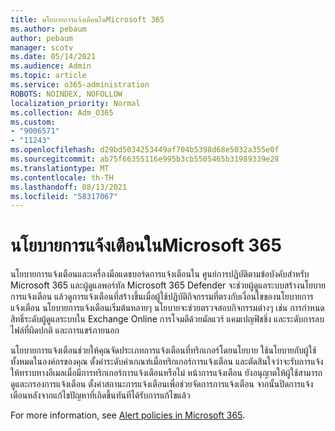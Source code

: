 ```yaml
---
title: นโยบายการแจ้งเตือนในMicrosoft 365
ms.author: pebaum
author: pebaum
manager: scotv
ms.date: 05/14/2021
ms.audience: Admin
ms.topic: article
ms.service: o365-administration
ROBOTS: NOINDEX, NOFOLLOW
localization_priority: Normal
ms.collection: Adm_O365
ms.custom:
- "9006571"
- "11243"
ms.openlocfilehash: d29bd5034253449af704b5398d68e5032a355e0f
ms.sourcegitcommit: ab75f66355116e995b3cb5505465b31989339e28
ms.translationtype: MT
ms.contentlocale: th-TH
ms.lasthandoff: 08/13/2021
ms.locfileid: "58317067"
---
```

# <a name="alert-policies-in-microsoft-365"></a>นโยบายการแจ้งเตือนในMicrosoft 365

นโยบายการแจ้งเตือนและเครื่องมือแดชบอร์ดการแจ้งเตือนใน ศูนย์การปฏิบัติตามข้อบังคับสําหรับ Microsoft 365 และผู้ดูแลพอร์ทัล Microsoft 365 Defender จะช่วยผู้ดูแลระบบสร้างนโยบายการแจ้งเตือน แล้วดูการแจ้งเตือนที่สร้างขึ้นเมื่อผู้ใช้ปฏิบัติกิจกรรมที่ตรงกับเงื่อนไขของนโยบายการแจ้งเตือน นโยบายการแจ้งเตือนเริ่มต้นหลายๆ นโยบายจะช่วยตรวจสอบกิจกรรมต่างๆ เช่น การกําหนดสิทธิ์ระดับผู้ดูแลระบบใน Exchange Online การโจมตีด้วยมัลแวร์ แคมเปญฟิชชิ่ง และระดับการลบไฟล์ที่ผิดปกติ และการแชร์ภายนอก

นโยบายการแจ้งเตือนช่วยให้คุณจัดประเภทการแจ้งเตือนที่ทริกเกอร์โดยนโยบาย ใช้นโยบายกับผู้ใช้ทั้งหมดในองค์กรของคุณ ตั้งค่าระดับค่าเกณฑ์เมื่อทริกเกอร์การแจ้งเตือน และตัดสินใจว่าจะรับการแจ้งให้ทราบทางอีเมลเมื่อมีการทริกเกอร์การแจ้งเตือนหรือไม่ หน้าการแจ้งเตือน ยังอนุญาตให้ผู้ใช้สามารถดูและกรองการแจ้งเตือน ตั้งค่าสถานะการแจ้งเตือนเพื่อช่วยจัดการการแจ้งเตือน จากนั้นปิดการแจ้งเตือนหลังจากแก้ไขปัญหาที่เกิดขึ้นทันทีได้รับการแก้ไขแล้ว

For more information, see [Alert policies in Microsoft 365](https://docs.microsoft.com/microsoft-365/compliance/alert-policies).
